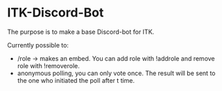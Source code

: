 # ITK-Discord-Bot

The purpose is to make a base Discord-bot for ITK.

Currently possible to:
- /role -> makes an embed. You can add role with !addrole and remove role with !removerole.
- anonymous polling, you can only vote once. The result will be sent to the one who initiated the poll after t time.
